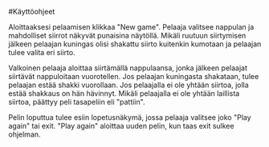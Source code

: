#Käyttöohjeet

Aloittaaksesi pelaamisen klikkaa "New game". Pelaaja valitsee nappulan ja mahdolliset siirrot näkyvät punaisina näytöllä. Mikäli ruutuun siirtymisen jälkeen pelaajan kuningas olisi shakattu siirto kuitenkin kumotaan ja pelaajan tulee valita eri siirto. 

Valkoinen pelaaja aloittaa siirtämällä nappulaansa, jonka jälkeen pelaajat siirtävät nappuloitaan vuorotellen. Jos pelaajan kuningasta shakataan, tulee pelaajan estää shakki vuorollaan. Jos pelaajalla ei ole yhtään siirtoa, jolla estää shakkaus on hän hävinnyt. Mikäli pelaajalla ei ole yhtään laillista siirtoa, päättyy peli tasapeliin eli "pattiin". 

Pelin loputtua tulee esiin lopetusnäkymä, jossa pelaaja valitsee joko "Play again" tai exit. "Play again" aloittaa uuden pelin, kun taas exit sulkee ohjelman.

